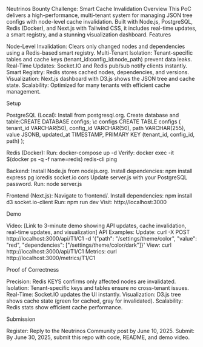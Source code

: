 Neutrinos Bounty Challenge: Smart Cache Invalidation
Overview
This PoC delivers a high-performance, multi-tenant system for managing JSON tree configs with node-level cache invalidation. Built with Node.js, PostgreSQL, Redis (Docker), and Next.js with Tailwind CSS, it includes real-time updates, a smart registry, and a stunning visualization dashboard.
Features

Node-Level Invalidation: Clears only changed nodes and dependencies using a Redis-based smart registry.
Multi-Tenant Isolation: Tenant-specific tables and cache keys (tenant_id:config_id:node_path) prevent data leaks.
Real-Time Updates: Socket.IO and Redis pub/sub notify clients instantly.
Smart Registry: Redis stores cached nodes, dependencies, and versions.
Visualization: Next.js dashboard with D3.js shows the JSON tree and cache state.
Scalability: Optimized for many tenants with efficient cache management.

Setup

PostgreSQL (Local):
Install from postgresql.org.
Create database and table:CREATE DATABASE configs;
\c configs
CREATE TABLE configs (
    tenant_id VARCHAR(50),
    config_id VARCHAR(50),
    path VARCHAR(255),
    value JSONB,
    updated_at TIMESTAMP,
    PRIMARY KEY (tenant_id, config_id, path)
);




Redis (Docker):
Run: docker-compose up -d
Verify: docker exec -it $(docker ps -q -f name=redis) redis-cli ping


Backend:
Install Node.js from nodejs.org.
Install dependencies: npm install express pg ioredis socket.io cors
Update server.js with your PostgreSQL password.
Run: node server.js


Frontend (Next.js):
Navigate to frontend/.
Install dependencies: npm install d3 socket.io-client
Run: npm run dev
Visit: http://localhost:3000



Demo

Video: [Link to 3-minute demo showing API updates, cache invalidation, real-time updates, and visualization]
API Examples:
Update: curl -X POST http://localhost:3000/api/T1/C1 -d '{"path": "/settings/theme/color", "value": "red", "dependencies": ["/settings/theme/color/dark"]}'
View: curl http://localhost:3000/api/T1/C1
Metrics: curl http://localhost:3000/metrics/T1/C1



Proof of Correctness

Precision: Redis KEYS confirms only affected nodes are invalidated.
Isolation: Tenant-specific keys and tables ensure no cross-tenant issues.
Real-Time: Socket.IO updates the UI instantly.
Visualization: D3.js tree shows cache state (green for cached, gray for invalidated).
Scalability: Redis stats show efficient cache performance.

Submission

Register: Reply to the Neutrinos Community post by June 10, 2025.
Submit: By June 30, 2025, submit this repo with code, README, and demo video.


